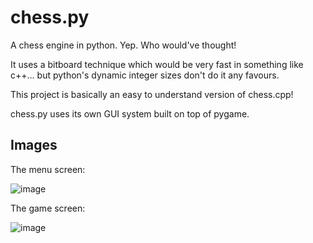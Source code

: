 # chess.py
A chess engine in python. Yep. Who would've thought!

It uses a bitboard technique which would be very fast in something like c++... but python's dynamic integer sizes don't do it any favours. 

This project is basically an easy to understand version of chess.cpp! 

chess.py uses its own GUI system built on top of pygame.

## Images
The menu screen:

![image](https://github.com/user-attachments/assets/e408f4e4-a654-4a39-b96c-6e16296c92b9)

The game screen:

![image](https://github.com/user-attachments/assets/c3194730-af46-424e-8400-699a95ec9329)

